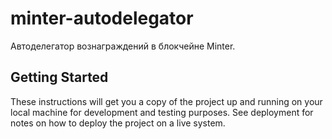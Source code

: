 # minter-autodelegator

Автоделегатор вознаграждений в блокчейне Minter.

## Getting Started

These instructions will get you a copy of the project up and running on your local machine for development and testing purposes. See deployment for notes on how to deploy the project on a live system.